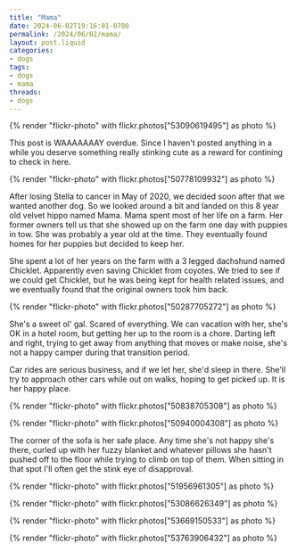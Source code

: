 ```yaml
---
title: "Mama"
date: 2024-06-02T19:16:01-0700
permalink: /2024/06/02/mama/
layout: post.liquid
categories:
- dogs
tags:
- dogs
- mama
threads:
- dogs
---
```


{% render "flickr-photo" with flickr.photos["53090619495"] as photo %}

This post is WAAAAAAAY overdue. Since I haven't posted anything in a while you deserve something really stinking cute as a reward for contining to check in here.

{% render "flickr-photo" with flickr.photos["50778109932"] as photo %}

After losing Stella to cancer in May of 2020, we decided soon after that we wanted another dog. So we looked around a bit and landed on this 8 year old velvet hippo named Mama. Mama spent most of her life on a farm. Her former owners tell us that she showed up on the farm one day with puppies in tow. She was probably a year old at the time. They eventually found homes for her puppies but decided to keep her.

She spent a lot of her years on the farm with a 3 legged dachshund named Chicklet. Apparently even saving Chicklet from coyotes. We tried to see if we could get Chicklet, but he was being kept for health related issues, and we eventually found that the original owners took him back.

{% render "flickr-photo" with flickr.photos["50287705272"] as photo %}

She's a sweet ol' gal. Scared of everything. We can vacation with her, she's OK in a hotel room, but getting her up to the room is a chore. Darting left and right, trying to get away from anything that moves or make noise, she's not a happy camper during that transition period.

Car rides are serious business, and if we let her, she'd sleep in there. She'll try to approach other cars while out on walks, hoping to get picked up. It is her happy place.

{% render "flickr-photo" with flickr.photos["50838705308"] as photo %}

{% render "flickr-photo" with flickr.photos["50940004308"] as photo %}

The corner of the sofa is her safe place. Any time she's not happy she's there, curled up with her fuzzy blanket and whatever pillows she hasn't pushed off to the floor while trying to climb on top of them. When sitting in that spot I'll often get the stink eye of disapproval.

{% render "flickr-photo" with flickr.photos["51956961305"] as photo %}

{% render "flickr-photo" with flickr.photos["53086626349"] as photo %}

{% render "flickr-photo" with flickr.photos["53669150533"] as photo %}

{% render "flickr-photo" with flickr.photos["53763906432"] as photo %}
